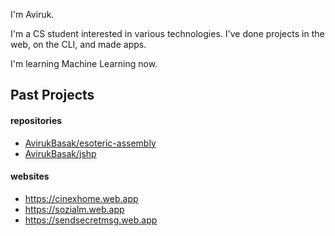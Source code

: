 <!--<p style="display:none;">
    <img alt="Profile Views" src="https://komarev.com/ghpvc/?username=AvirukBasak&label=Profile%20views&color=0e75b6&style=flat"/>
</p>-->

I'm Aviruk.

I'm a CS student interested in various technologies.
I've done projects in the web, on the CLI, and made apps.

I'm learning Machine Learning now.

## Past Projects

#### repositories
- [AvirukBasak/esoteric-assembly](https://github.com/AvirukBasak/esoteric-assembly)
- [AvirukBasak/jshp](https://github.com/AvirukBasak/jshp)

#### websites
- https://cinexhome.web.app
- https://sozialm.web.app
- https://sendsecretmsg.web.app
